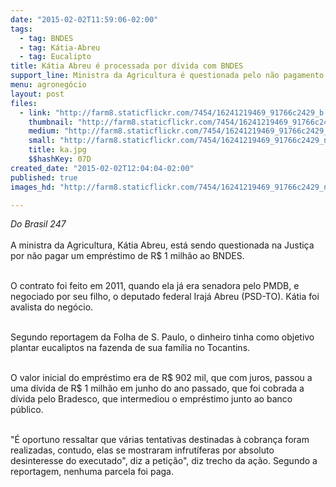 ```yaml
---
date: "2015-02-02T11:59:06-02:00"
tags:
  - tag: BNDES
  - tag: Kátia-Abreu
  - tag: Eucalipto
title: Kátia Abreu é processada por dívida com BNDES
support_line: Ministra da Agricultura é questionada pelo não pagamento de um empréstimo de R$ 1 milhão para a plantação de eucalipto.
menu: agronegócio
layout: post
files:
  - link: "http://farm8.staticflickr.com/7454/16241219469_91766c2429_b.jpg"
    thumbnail: "http://farm8.staticflickr.com/7454/16241219469_91766c2429_t.jpg"
    medium: "http://farm8.staticflickr.com/7454/16241219469_91766c2429_z.jpg"
    small: "http://farm8.staticflickr.com/7454/16241219469_91766c2429_n.jpg"
    title: ka.jpg
    $$hashKey: 07D
created_date: "2015-02-02T12:04:04-02:00"
published: true
images_hd: "http://farm8.staticflickr.com/7454/16241219469_91766c2429_n.jpg"

---
```

<p><em>Do Brasil 247</em><br />
<br />
A ministra da Agricultura, K&aacute;tia Abreu, est&aacute; sendo questionada na Justi&ccedil;a por n&atilde;o pagar um empr&eacute;stimo de R$ 1 milh&atilde;o ao BNDES.<br />
&nbsp;</p>

<p>O contrato foi feito em 2011, quando ela j&aacute; era senadora pelo PMDB, e negociado por seu filho, o deputado federal Iraj&aacute; Abreu (PSD-TO). K&aacute;tia foi avalista do neg&oacute;cio.<br />
&nbsp;</p>

<p>Segundo reportagem da Folha de S. Paulo, o dinheiro tinha como objetivo plantar eucaliptos na fazenda de sua fam&iacute;lia no Tocantins.</p>

<p><br />
O valor inicial do empr&eacute;stimo era de R$ 902 mil, que com juros, passou a uma d&iacute;vida de R$ 1 milh&atilde;o em junho do ano passado, que foi cobrada a d&iacute;vida pelo Bradesco, que intermediou o empr&eacute;stimo junto ao banco p&uacute;blico.<br />
&nbsp;</p>

<p>&quot;&Eacute; oportuno ressaltar que v&aacute;rias tentativas destinadas &agrave; cobran&ccedil;a foram realizadas, contudo, elas se mostraram infrut&iacute;feras por absoluto desinteresse do executado&quot;, diz a peti&ccedil;&atilde;o&quot;, diz trecho da a&ccedil;&atilde;o. Segundo a reportagem, nenhuma parcela foi paga.</p>
